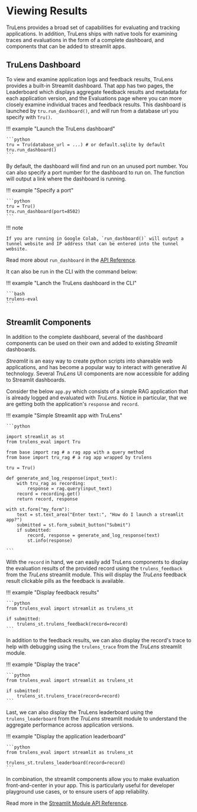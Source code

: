 # Viewing Results

TruLens provides a broad set of capabilities for evaluating and tracking applications. In addition, TruLens ships with native tools for examining traces and evaluations in the form of a complete dashboard, and components that can be added to streamlit apps.

## TruLens Dashboard

To view and examine application logs and feedback results, TruLens provides a built-in Streamlit dashboard. That app has two pages, the Leaderboard which displays aggregate feedback results and metadata for each application version, and the Evaluations page where you can more closely examine individual traces and feedback results. This dashboard is launched by `tru.run_dashboard()`, and will run from a database url you specify with `Tru()`.

!!! example "Launch the TruLens dashboard"

    ```python
    tru = Tru(database_url = ...) # or default.sqlite by default
    tru.run_dashboard()
    ```

By default, the dashboard will find and run on an unused port number. You can also specify a port number for the dashboard to run on. The function will output a link where the dashboard is running.

!!! example "Specify a port"

    ```python
    tru = Tru()
    tru.run_dashboard(port=8502)
    ```

!!! note

    If you are running in Google Colab, `run_dashboard()` will output a tunnel website and IP address that can be entered into the tunnel website.

Read more about `run_dashboard` in the [API Reference](https://www.trulens.org/trulens_eval/api/tru/#trulens_eval.tru.Tru.run_dashboard).

It can also be run in the CLI with the command below:

!!! example "Lanch the TruLens dashboard in the CLI"

    ```bash
    trulens-eval
    ```

## Streamlit Components

In addition to the complete dashboard, several of the dashboard components can be used on their own and added to existing _Streamlit_ dashboards.

_Streamlit_ is an easy way to create python scripts into shareable web applications, and has become a popular way to interact with generative AI technology. Several _TruLens_ UI components are now accessible for adding to Streamlit dashboards.

Consider the below `app.py` which consists of a simple RAG application that is already logged and evaluated with _TruLens_. Notice in particular, that we are getting both the application's `response` and `record`.

!!! example "Simple Streamlit app with TruLens"

    ```python

    import streamlit as st
    from trulens_eval import Tru

    from base import rag # a rag app with a query method
    from base import tru_rag # a rag app wrapped by trulens

    tru = Tru()

    def generate_and_log_response(input_text):
        with tru_rag as recording:
            response = rag.query(input_text)
        record = recording.get()
        return record, response

    with st.form("my_form"):
        text = st.text_area("Enter text:", "How do I launch a streamlit app?")
        submitted = st.form_submit_button("Submit")
        if submitted:
            record, response = generate_and_log_response(text)
            st.info(response)

    ```

With the `record` in hand, we can easily add TruLens components to display the evaluation results of the provided record using the `trulens_feedback` from the _TruLens_ streamlit module. This will display the _TruLens_ feedback result clickable pills as the feedback is available.

!!! example "Display feedback results"

    ```python
    from trulens_eval import streamlit as trulens_st

    if submitted:
        trulens_st.trulens_feedback(record=record)
    ```

In addition to the feedback results, we can also display the record's trace to help with debugging using the `trulens_trace` from the _TruLens_ streamlit module.

!!! example "Display the trace"

    ```python
    from trulens_eval import streamlit as trulens_st

    if submitted:
        trulens_st.trulens_trace(record=record)
    ```

Last, we can also display the TruLens leaderboard using the `trulens_leaderboard` from the _TruLens_ streamlit module to understand the aggregate performance across application versions.

!!! example "Display the application leaderboard"

    ```python
    from trulens_eval import streamlit as trulens_st

    trulens_st.trulens_leaderboard(record=record)
    ```

In combination, the streamlit components allow you to make evaluation front-and-center in your app. This is particularly useful for developer playground use cases, or to ensure users of app reliability.

Read more in the [Streamlit Module API Reference](https://www.trulens.org/trulens_eval/api/streamlit/).